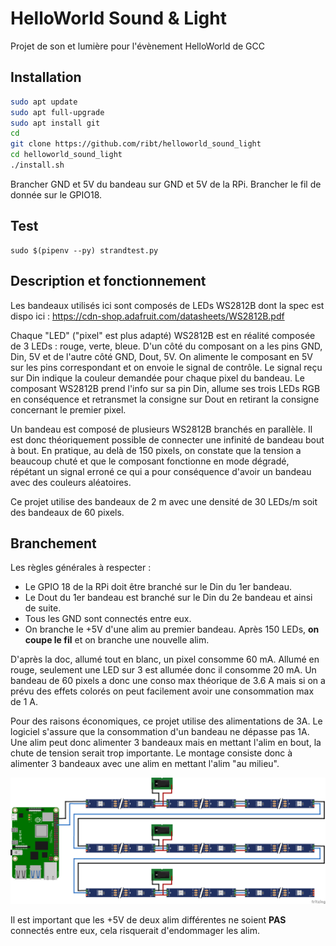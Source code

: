 # HelloWorld Sound & Light

Projet de son et lumière pour l'évènement HelloWorld de GCC

## Installation

```bash
sudo apt update
sudo apt full-upgrade
sudo apt install git
cd
git clone https://github.com/ribt/helloworld_sound_light
cd helloworld_sound_light
./install.sh
```

Brancher GND et 5V du bandeau sur GND et 5V de la RPi. Brancher le fil de donnée sur le GPIO18.

## Test

```
sudo $(pipenv --py) strandtest.py
```

## Description et fonctionnement

Les bandeaux utilisés ici sont composés de LEDs WS2812B dont la spec est dispo ici : https://cdn-shop.adafruit.com/datasheets/WS2812B.pdf

Chaque "LED" ("pixel" est plus adapté) WS2812B est en réalité composée de 3 LEDs : rouge, verte, bleue. D'un côté du composant on a les pins GND, Din, 5V et de l'autre côté GND, Dout, 5V. On alimente le composant en 5V sur les pins correspondant et on envoie le signal de contrôle. Le signal reçu sur Din indique la couleur demandée pour chaque pixel du bandeau. Le composant WS2812B prend l'info sur sa pin Din, allume ses trois LEDs RGB en conséquence et retransmet la consigne sur Dout en retirant la consigne concernant le premier pixel.

Un bandeau est composé de plusieurs WS2812B branchés en parallèle. Il est donc théoriquement possible de connecter une infinité de bandeau bout à bout. En pratique, au delà de 150 pixels, on constate que la tension a beaucoup chuté et que le composant fonctionne en mode dégradé,  répétant un signal erroné ce qui a pour conséquence d'avoir un bandeau avec des couleurs aléatoires.

Ce projet utilise des bandeaux de 2 m avec une densité de 30 LEDs/m soit des bandeaux de 60 pixels.

## Branchement

Les règles générales à respecter :
- Le GPIO 18 de la RPi doit être branché sur le Din du 1er bandeau.
- Le Dout du 1er bandeau est branché sur le Din du 2e bandeau et ainsi de suite.
- Tous les GND sont connectés entre eux.
- On branche le +5V d'une alim au premier bandeau. Après 150 LEDs, **on coupe le fil** et on branche une nouvelle alim.

D'après la doc, allumé tout en blanc, un pixel consomme 60 mA. Allumé en rouge, seulement une LED sur 3 est allumée donc il consomme 20 mA. Un bandeau de 60 pixels a donc une conso max théorique de 3.6 A mais si on a prévu des effets colorés on peut facilement avoir une consommation max de 1 A.

Pour des raisons économiques, ce projet utilise des alimentations de 3A. Le logiciel s'assure que la consommation d'un bandeau ne dépasse pas 1A. Une alim peut donc alimenter 3 bandeaux mais en mettant l'alim en bout, la chute de tension serait trop importante. Le montage consiste donc à alimenter 3 bandeaux avec une alim en mettant l'alim "au milieu".

![schéma](./Branchement_bb.png)

Il est important que les +5V de deux alim différentes ne soient **PAS** connectés entre eux, cela risquerait d'endommager les alim.

